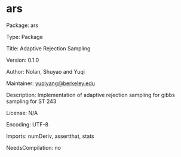 # ars

Package: ars

Type: Package

Title: Adaptive Rejection Sampling

Version: 0.1.0

Author: Nolan, Shuyao and Yuqi

Maintainer: <yuqiyang@berkeley.edu>

Description: Implementation of adaptive rejection sampling for gibbs sampling for ST 243

License: N/A

Encoding: UTF-8

Imports: numDeriv, assertthat, stats

NeedsCompilation: no
